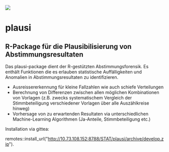![](https://opendata.swiss/content/uploads/2016/02/kt_zh.png)

# plausi

## R-Package für die Plausibilisierung von Abstimmungsresultaten

Das plausi-package dient der R-gestützten Abstimmungsforensik. Es enthält Funktionen die es erlauben statistische Auffälligkeiten und Anomalien in Abstimmungsresultaten zu identifizieren. 

- Ausreissererkennung für kleine Fallzahlen wie auch schiefe Verteilungen
- Berechnung von Differenzen zwischen allen möglichen Kombinationen von Vorlagen (z.B. zwecks systematischem Vergleich der Stimmbeteiligung verschiedener Vorlagen über alle Auszählkreise hinweg)
- Vorhersage von zu erwartenden Resultaten via unterschiedlichen Machine-Learning Algorithmen (Ja-Anteile, Stimmbeteiligung etc.)

Installation via gittea:

remotes::install_url("http://10.73.108.152:8788/STAT/plausi/archive/develop.zip").